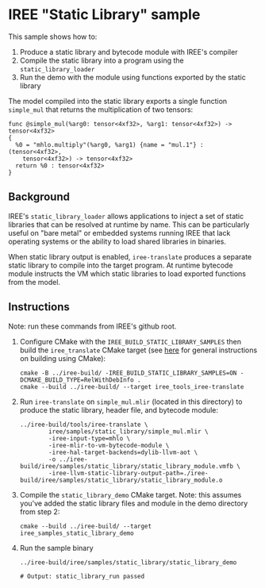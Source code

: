 # IREE "Static Library" sample

This sample shows how to:
1. Produce a static library and bytecode module with IREE's compiler
2. Compile the static library into a program using the `static_library_loader`
3. Run the demo with the module using functions exported by the static library

The model compiled into the static library exports a single function
`simple_mul` that returns the multiplication of two tensors:

```mlir
func @simple_mul(%arg0: tensor<4xf32>, %arg1: tensor<4xf32>) -> tensor<4xf32>
{
  %0 = "mhlo.multiply"(%arg0, %arg1) {name = "mul.1"} : (tensor<4xf32>,
    tensor<4xf32>) -> tensor<4xf32>
  return %0 : tensor<4xf32>
}
```

## Background

IREE's `static_library_loader` allows applications to inject a set of static libraries that can be resolved at runtime by name. This can be particularly useful on "bare metal" or embedded systems running IREE that lack operating systems or the ability to load shared libraries in binaries.

When static library output is enabled, `iree-translate` produces a separate static library to compile into the target program. At runtime bytecode module instructs the VM which static libraries to load exported functions from the model.

## Instructions
Note: run these commands from IREE's github root.

1. Configure CMake with the `IREE_BUILD_STATIC_LIBRARY_SAMPLES` then build the `iree_translate` CMake target (see
   [here](https://google.github.io/iree/building-from-source/getting-started/)
   for general instructions on building using CMake):

   ```shell
   cmake -B ../iree-build/ -IREE_BUILD_STATIC_LIBRARY_SAMPLES=ON -DCMAKE_BUILD_TYPE=RelWithDebInfo .
   cmake --build ../iree-build/ --target iree_tools_iree-translate
   ```

2. Run `iree-translate` on  `simple_mul.mlir` (located in this directory) to produce the static library, header file, and bytecode module:

    ```shell
    ../iree-build/tools/iree-translate \
            iree/samples/static_library/simple_mul.mlir \
            -iree-input-type=mhlo \
            -iree-mlir-to-vm-bytecode-module \
            -iree-hal-target-backends=dylib-llvm-aot \
            -o ../iree-build/iree/samples/static_library/static_library_module.vmfb \
            -iree-llvm-static-library-output-path=./iree-build/iree/samples/static_library/static_library_module.o
    ```

3. Compile the `static_library_demo` CMake target. Note: this assumes you've added the static library files and module in the demo directory from step 2:

    ```shell
    cmake --build ../iree-build/ --target iree_samples_static_library_demo
    ```

4. Run the sample binary

   ```shell
   ../iree-build/iree/samples/static_library/static_library_demo

   # Output: static_library_run passed
   ```
